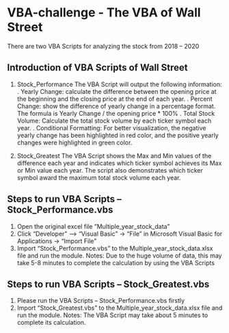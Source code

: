 # VBA-challenge - The VBA of Wall Street
There are two VBA Scripts for analyzing the stock from 2018 – 2020

## Introduction of VBA Scripts of Wall Street
1. Stock_Performance
 The VBA Script will output the following information:
      . Yearly Change: calculate the difference between the opening price at the beginning and the closing price at the end of each year.
      . Percent Change: show the difference of yearly change in a percentage format. 
          The formula is Yearly Change / the opening price * 100%
      . Total Stock Volume: Calculate the total stock volume by each ticker symbol each year.
      . Conditional Formatting: For better visualization, the negative yearly change has been highlighted in red color, and the positive yearly changes were highlighted in green color.
      
2. Stock_Greatest 
The VBA Script shows the Max and Min values of the difference each year and indicates which ticker symbol achieves its Max or Min value each year. The script also demonstrates which ticker symbol award the maximum total stock volume each year.

## Steps to run VBA Scripts – Stock_Performance.vbs
1.	Open the original excel file ”Multiple_year_stock_data”
2.	Click “Developer” –> “Visual Basic” -> “File” in Microsoft Visual Basic for Applications -> “Import File”
3.	Import “Stock_Performance.vbs” to the Multiple_year_stock_data.xlsx file and run the module.
Notes: Due to the huge volume of data, this may take 5-8 minutes to complete the calculation by using the VBA Scripts

## Steps to run VBA Scripts – Stock_Greatest.vbs
1.	Please run the VBA Scripts – Stock_Performance.vbs firstly
2.	Import “Stock_Greatest.vbs” to the Multiple_year_stock_data.xlsx file and run the module.
Notes: The VBA Script may take about 5 minutes to complete its calculation.
